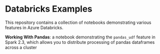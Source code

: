 # Databricks Examples
This repository contains a collection of notebooks demonstrating various features in Azure Databricks.

**Working With Pandas**: a notebook demonstrating the `pandas_udf` feature in Spark 2.3, which allows you to
distribute processing of pandas dataframes across a cluster
